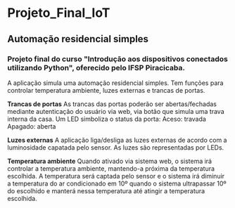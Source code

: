 # Projeto_Final_IoT
## Automação residencial simples

### Projeto final do curso "Introdução aos dispositivos conectados utilizando Python", oferecido pelo IFSP Piracicaba.
A aplicação simula uma automação residencial simples. Tem funções para controlar temperatura ambiente, luzes externas e trancas de portas.


__Trancas de portas__
As trancas das portas poderão ser abertas/fechadas mediante autenticação do usuário via web, via botão que simula uma trava interna da casa. Um LED simboliza o status da porta:
Aceso: travada
Apagado: aberta


__Luzes externas__
A aplicação liga/desliga as luzes externas de acordo com a luminosidade capatada pelo sensor. As luzes são representadas por LEDs.


__Temperatura ambiente__
Quando ativado via sistema web, o sistema irá controlar a temperatura ambiente, mantendo-a próxima da temperatura escolhida.
A temperatura será captada pelo sensor e o sistema irá diminuir a temperatura do ar condicionado em  10º quando o sistema ultrapassar 10º do escolhido e manterá nessa temperatura até atingir a temperatura escolhida.
